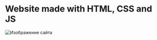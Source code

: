 # Website made with HTML, CSS and JS
![Изображение сайта](https://user-images.githubusercontent.com/105944007/179969403-7a6689be-5c0a-4105-af8b-287ec9ea9427.png)
